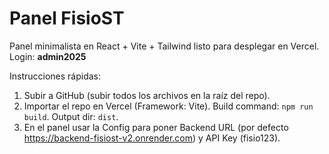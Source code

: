 # Panel FisioST

Panel minimalista en React + Vite + Tailwind listo para desplegar en Vercel.
Login: **admin2025**

Instrucciones rápidas:
1. Subir a GitHub (subir todos los archivos en la raíz del repo).
2. Importar el repo en Vercel (Framework: Vite). Build command: `npm run build`. Output dir: `dist`.
3. En el panel usar la Config para poner Backend URL (por defecto https://backend-fisiost-v2.onrender.com) y API Key (fisio123).
